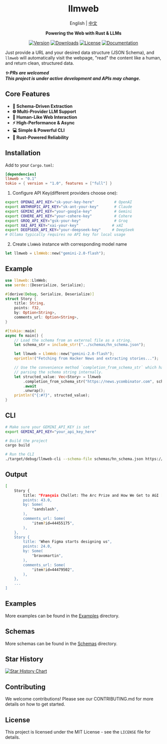 <div align="center">

# llmweb   
<summary>English | <a href="README-CN.md">中文</a></summary>

**Powering the Web with Rust & LLMs**

[![Version](https://img.shields.io/crates/v/llmweb)](https://crates.io/crates/llmweb)
[![Downloads](https://img.shields.io/crates/d/llmweb?logo=rust)](https://crates.io/crates/llmweb)
[![License](https://img.shields.io/crates/l/llmweb)](LICENSE)
[![Documentation](https://img.shields.io/docsrs/llmweb)](https://docs.rs/llmweb)

</div>

Just provide a URL and your desired data structure (JSON Schema), and `llmweb` will automatically visit the webpage, "read" the content like a human, and return clean, structured data.


***✨ PRs are welcomed***  
***This project is under active development and APIs may change.***

## Core Features
 
- **🤖 Schema-Driven Extraction**
- **🌐 Multi-Provider LLM Support**
- **📄 Human-Like Web Interaction**
- **⚡ High-Performance & Async**
- **💻 Simple & Powerful CLI** 
- **🦀 Rust-Powered Reliability**

## Installation
Add to your `Cargo.toml`:
```toml
[dependencies]
llmweb = "0.1"
tokio = { version = "1.0", features = ["full"] }
```

1. Configure API Key(different providers choose one):
```bash
export OPENAI_API_KEY="sk-your-key-here"         # OpenAI
export ANTHROPIC_API_KEY="sk-ant-your-key"       # Claude
export GEMINI_API_KEY="your-google-key"          # Gemini
export COHERE_API_KEY="your-cohere-key"          # Cohere
export GROQ_API_KEY="gsk-your-key"               # Groq
export XAI_API_KEY="xai-your-key"               # xAI
export DEEPSEEK_API_KEY="your-deepseek-key"     # DeepSeek
# Ollama typically requires no API key for local usage
```

2. Create `LlmWeb` instance with corresponding model name
```rust
let llmweb = LlmWeb::new("gemini-2.0-flash");
```

## Example
```rust
use llmweb::LlmWeb;
use serde::{Deserialize, Serialize};

#[derive(Debug, Serialize, Deserialize)]
struct Story {
    title: String,
    points: f32,
    by: Option<String>,
    comments_url: Option<String>,
}

#[tokio::main]
async fn main() {
    // Load the schema from an external file as a string.
    let schema_str = include_str!("../schemas/hn_schema.json");

    let llmweb = LlmWeb::new("gemini-2.0-flash");
    eprintln!("Fetching from Hacker News and extracting stories...");

    // Use the convenience method `completion_from_schema_str` which handles
    // parsing the schema string internally.
    let structed_value: Vec<Story> = llmweb
        .completion_from_schema_str("https://news.ycombinator.com", schema_str)
        .await
        .unwrap();
    println!("{:#?}", structed_value);
}
```

## CLI
```bash
# Make sure your GEMINI_API_KEY is set
export GEMINI_API_KEY="your_api_key_here"

# Build the project
cargo build

# Run the CLI
./target/debug/llmweb-cli --schema-file schemas/hn_schema.json https://news.ycombinator.com
```

## Output
```bash
[
    Story {
        title: "François Chollet: The Arc Prize and How We Get to AGI [video]",
        points: 43.0,
        by: Some(
            "sandslash",
        ),
        comments_url: Some(
            "item?id=44455175",
        ),
    },
    Story {
        title: "When Figma starts designing us",
        points: 24.0,
        by: Some(
            "bravomartin",
        ),
        comments_url: Some(
            "item?id=44479502",
        ),
    },
    ...
]
```

## Examples
More examples can be found in the [Examples](./examples/) directory.

## Schemas
More schemas can be found in the [Schemas](./schemas/) directory.

## Star History

[![Star History Chart](https://api.star-history.com/svg?repos=zTgx/llmweb&type=Date)](https://www.star-history.com/#zTgx/llmweb&Date)

## Contributing

We welcome contributions! Please see our CONTRIBUTING.md for more details on how to get started.

## License

This project is licensed under the MIT License - see the `LICENSE` file for details.